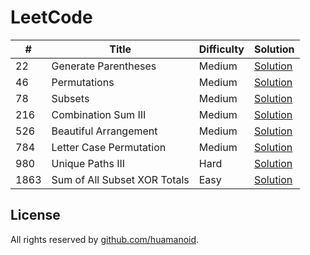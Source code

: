 # LeetCode

\# | Title | Difficulty | Solution
---|---|---|---
22 | Generate Parentheses | Medium | [Solution](leetcode/22.%20Generate%20Parentheses)
46 | Permutations | Medium | [Solution](leetcode/46.%20Permutations)
78 | Subsets | Medium | [Solution](leetcode/78.%20Subsets)
216 | Combination Sum III | Medium | [Solution](leetcode/216.%20Combination%20Sum%20III)
526 | Beautiful Arrangement | Medium | [Solution](leetcode/526.%20Beautiful%20Arrangement)
784 | Letter Case Permutation | Medium | [Solution](leetcode/784.%20Letter%20Case%20Permutation)
980 | Unique Paths III | Hard | [Solution](leetcode/980.%20Unique%20Paths%20III)
1863 | Sum of All Subset XOR Totals | Easy | [Solution](leetcode/1863.%20Sum%20of%20All%20Subset%20XOR%20Totals)


## License

All rights reserved by [github.com/huamanoid](https://github.com/huamanoid).
